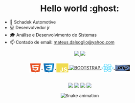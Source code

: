 <h1 align="center">Hello world :ghost:</h1>


- 💼 Schadek Automotive
- 💻 Desenvolvedor jr
- 🎓 Análise e Desenvolvimento de Sistemas
- 📫 Contado de email: mateus.dalsoglio@yahoo.com

<div align="center">
  <a href="https://github.com/mateusdalsoglio">
  <img height="150em" src="https://github-readme-stats.vercel.app/api?username=mateusdalsoglio&show_icons=true&theme=dark&include_all_commits=true&count_private=true"/>
  <img height="150em" src="https://github-readme-stats.vercel.app/api/top-langs/?username=mateusdalsoglio&layout=compact&langs_count=7&theme=dark"/>
</div>
<div align="center"><br>
  <img align="center" alt="HTML" height="30" width="40" src="https://raw.githubusercontent.com/devicons/devicon/master/icons/html5/html5-original.svg">
  <img align="center" alt="CSS" height="30" width="40" src="https://raw.githubusercontent.com/devicons/devicon/master/icons/css3/css3-original.svg">
  <img align="center" alt="Js" height="30" width="40" src="https://raw.githubusercontent.com/devicons/devicon/master/icons/javascript/javascript-plain.svg">
  <img align="center" alt="BOOTSTRAP" height="30" width="40" src="https://cdn.jsdelivr.net/gh/devicons/devicon/icons/bootstrap/bootstrap-original-wordmark.svg" />
  <img align="center" alt="React" height="30" width="40" src="https://raw.githubusercontent.com/devicons/devicon/master/icons/react/react-original.svg">
  <img align="center" alt="PHP" height="40" width="50" src="https://raw.githubusercontent.com/devicons/devicon/master/icons/php/php-original.svg">
  
  
 
  
</div>
  
  ##
  <div align="center">
  <a href="https://www.linkedin.com/in/mateus-dalsoglio-37974114a/?originalSubdomain=br" target="_blank"><img src="https://img.shields.io/badge/-LinkedIn-%230077B5?style=for-the-badge&logo=linkedin&logoColor=white"></a> 
  <a href="https://www.instagram.com/mateusdalsoglio/" target="_blank"><img src="https://img.shields.io/badge/-Instagram-%23E4405F?style=for-the-badge&logo=instagram&logoColor=white" ></a>
<a href = "http://api.whatsapp.com/send?1=pt_BR&phone=5515998586990" target="_blank"><img src="https://img.shields.io/badge/WhatsApp-25D366?style=for-the-badge&logo=whatsapp&logoColor=white" ></a>
    <a href = "[015998586990](https://criarmeulink.com.br/u/1654606522)" target="_blank"><img src="https://img.shields.io/badge/Telegram-2CA5E0?style=for-the-badge&logo=telegram&logoColor=white"></a>
    
  ![Snake animation](https://github.com/mateusdalsoglio/mateusdalsoglio/blob/output/github-contribution-grid-snake.svg) 
</div>
